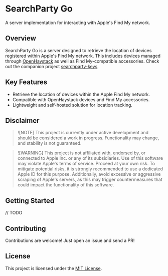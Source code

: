 # SearchParty Go

A server implementation for interacting with Apple's Find My network.

## Overview

SearchParty Go is a server designed to retrieve the location of devices registered within Apple's Find My network.
This includes devices managed through [OpenHaystack](https://github.com/seemoo-lab/openhaystack) as well as
Find My-compatible accessories.
Check out the companion project [searchparty-keys](https://github.com/denysvitali/searchparty-keys).

## Key Features

- Retrieve the location of devices within the Apple Find My network.
- Compatible with OpenHaystack devices and Find My accessories.
- Lightweight and self-hosted solution for location tracking.

## Disclaimer

> ![NOTE]
> This project is currently under active development and should be considered a work in progress.
> Functionality may change, and stability is not guaranteed.

> ![WARNING]
> This project is not affiliated with, endorsed by, or connected to Apple Inc. or any of its subsidiaries.
> Use of this software may violate Apple's terms of service. Proceed at your own risk.
> To mitigate potential risks, it is strongly recommended to use a dedicated Apple ID for this purpose.
> Additionally, avoid excessive or aggressive scraping of Apple's servers, as this may trigger countermeasures that
> could impact the functionality of this software.

## Getting Started

// TODO

## Contributing

Contributions are welcome! Just open an issue and send a PR!

## License

This project is licensed under the [MIT License](./LICENSE.txt).
